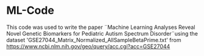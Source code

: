 # ML-Code
This code was used to write the paper ¨Machine Learning Analyses Reveal Novel Genetic Biomarkers for Pediatric Autism Spectrum Disorder¨using the dataset 'GSE27044_Matrix_Normalized_AllSampleBetaPrime.txt' from https://www.ncbi.nlm.nih.gov/geo/query/acc.cgi?acc=GSE27044
